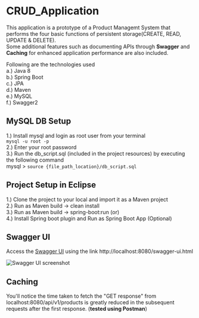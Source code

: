 # CRUD_Application
This application is a prototype of a Product Managemt System that performs the four basic functions of persistent storage(CREATE, READ, UPDATE &amp; DELETE). \
Some additional features such as documenting APIs through **Swagger** and **Caching** for enhanced application performance are also included.

Following are the technologies used \
  a.) Java 8 \
  b.) Spring Boot \
  c.) JPA \
  d.) Maven \
  e.) MySQL \
  f.) Swagger2

## MySQL DB Setup
1.) Install mysql and login as root user from your terminal \
    ```mysql -u root -p``` \
2.) Enter your root password \
3.) Run the db_script.sql (included in the project resources) by executing the following command \
    mysql > ```source {file_path_location}/db_script.sql```

## Project Setup in Eclipse
1.) Clone the project to your local and import it as a Maven project \
2.) Run as Maven build -> clean install \
3.) Run as Maven build -> spring-boot:run (or)\
4.) Install Spring boot plugin and Run as Spring Boot App (Optional)

## Swagger UI
Access the [Swagger UI](http://localhost:8080/swagger-ui.html) using the link http://localhost:8080/swagger-ui.html

![Swagger UI screenshot](https://user-images.githubusercontent.com/15331235/62424767-6317ba00-b6a1-11e9-9cb5-879524dc8ab7.png)

## Caching
You'll notice the time taken to fetch the "GET response" from localhost:8080/api/v1/products is greatly reduced in the subsequent requests after the first response. (**tested using Postman**)
